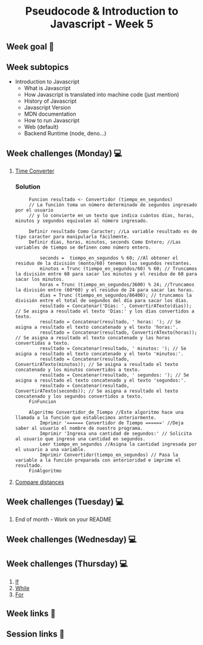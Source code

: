 <h1 align="center">Pseudocode & Introduction to Javascript - Week 5</h1>

## Week goal 🏁

<p></p>

## Week subtopics

- Introduction to Javascript
    - What is Javascript
    - How Javascript is translated into machine code (just mention)
    - History of Javascript
    - Javascript Version
    - MDN documentation
    - How to run Javascript
    - Web (default)
    - Backend Runtime (node, deno...)

## Week challenges (Monday) 💻

1. [Time Converter](./challenges/e00/desc)

	### Solution
	
			Funcion resultado <- Convertidor (tiempo_en_segundos)
			// La función toma un número determinado de segundos ingresado por el usuario
			// y lo convierte en un texto que indica cuántos días, horas, minutos y segundos equivalen al número ingresado.

			Definir resultado Como Caracter; //La variable resultado es de tipo caracter para manipularla fácilmente.
			Definir dias, horas, minutos, seconds Como Entero; //Las variables de tiempo se definen como número entero.

				seconds =  tiempo_en_segundos % 60; //Al obtener el residuo de la división (monto/60) tenemos los segundos restantes.
				minutos = Trunc (tiempo_en_segundos/60) % 60; // Truncamos la división entre 60 para sacar los minutos y el residuo de 60 para sacar los minutos. 
				horas = Trunc (tiempo_en_segundos/3600) % 24; //Truncamos la división entre (60*60) y el residuo de 24 para sacar las horas. 
				dias = Trunc (tiempo_en_segundos/86400); // truncamos la división entre el total de segundos del día para sacar los días.
				resultado = Concatenar('Días: ', ConvertirATexto(dias)); // Se asigna a resultado el texto 'Días:' y los días convertidos a texto.
				resultado = Concatenar(resultado, ' horas: '); // Se asigna a resultado el texto concatenado y el texto 'horas:'.
				resultado = Concatenar(resultado, ConvertirATexto(horas)); // Se asigna a resultado el texto concatenado y las horas convertidas a texto.
				resultado = Concatenar(resultado, ' minutos: '); // Se asigna a resultado el texto concatenado y el texto 'minutos:'.
				resultado = Concatenar(resultado, ConvertirATexto(minutos)); // Se asigna a resultado el texto concatenado y los minutos convertidos a texto.
				resultado = Concatenar(resultado, ' segundos: '); // Se asigna a resultado el texto concatenado y el texto 'segundos:'.
				resultado = Concatenar(resultado, ConvertirATexto(seconds)); // Se asigna a resultado el texto concatenado y los segundos convertidos a texto.
			FinFuncion

			Algoritmo Convertidor_de_Tiempo //Este algoritmo hace una llamada a la función que establecimos anteriormente.
				Imprimir '====== Convertidor de Tiempo ======' //Deja saber al usuario el nombre de nuestro programa.
				Imprimir 'Ingresa una cantidad de segundos:' // Solicita al usuario que ingrese una cantidad en segundos.
				Leer tiempo_en_segundos //Asigna la cantidad ingresada por el usuario a una variable.
				Imprimir Convertidor(tiempo_en_segundos) // Pasa la variable a la función preparada con anterioridad e imprime el resultado.
			FinAlgoritmo


2. [Compare distances](./challenges/e01/desc/)

## Week challenges (Tuesday) 💻

1. End of month - Work on your README

## Week challenges (Wednesday) 💻

## Week challenges (Thursday) 💻
1. [If](./challenges/e06/desc)
2. [While](./challenges/e07/desc/)
3. [For](./challenges/e08/desc)

## Week links 🔗

## Session links 🔗
